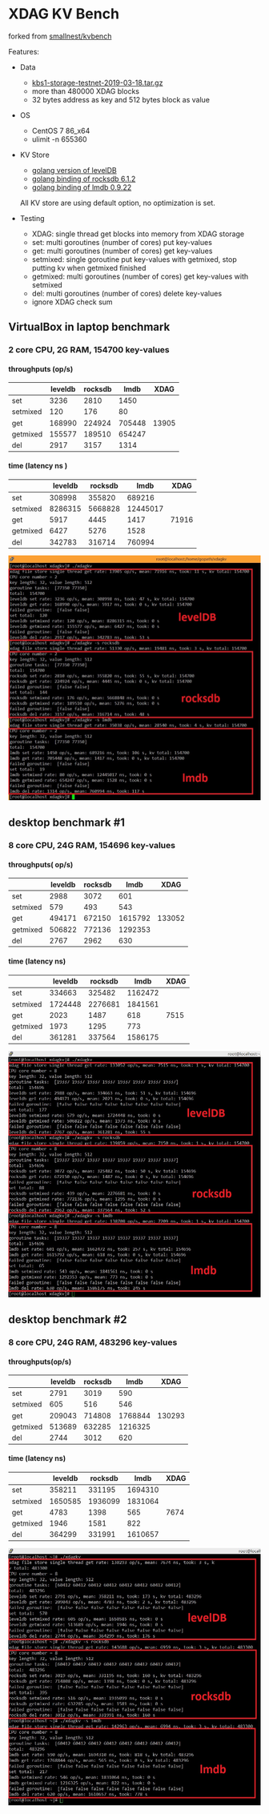 # XDAG KV Bench

forked from [smallnest/kvbench](https://github.com/smallnest/kvbench)

Features:

- Data
  - [kbs1-storage-testnet-2019-03-18.tar.gz](https://storage.xdagpool.com/files/testnet/legacy/kbs1-storage-testnet-2019-03-18.tar.gz)
  - more than 480000 XDAG blocks
  - 32 bytes address as key and 512 bytes block as value
- OS
  - CentOS 7 86_x64
  - ulimit -n 655360

- KV Store  
  - [golang version of levelDB](https://github.com/syndtr/goleveldb)
  - [golang binding of rocksdb 6.1.2](https://github.com/tecbot/gorocksdb)
  - [golang binding of lmdb 0.9.22](https://github.com/bmatsuo/lmdb-go)

  All KV store are using default option, no optimization is set.

- Testing
  - XDAG: single thread get blocks into memory from XDAG storage
  - set: multi goroutines (number of cores) put key-values
  - get: multi goroutines (number of cores) get key-values
  - setmixed: single goroutine put key-values with getmixed, stop putting kv when getmixed finished
  - getmixed: multi goroutines (number of cores) get key-values with setmixed
  - del: multi goroutines (number of cores) delete key-values
  - ignore XDAG check sum

## VirtualBox in laptop benchmark

### 2 core CPU, 2G RAM, 154700 key-values

#### throughputs (op/s)

|          | leveldb | rocksdb | lmdb    | XDAG    |
| -------- | ------- | ------- | ------- | ------- |
| set      | 3236    | 2810    | 1450    |         |
| setmixed | 120     | 176     | 80      |         |
| get      | 168990  | 224924  | 705448  | 13905   |
| getmixed | 155577  | 189510  | 654247  |         |
| del      | 2917    | 3157    | 1314    |         |

#### time (latency ns )

|          | leveldb | rocksdb | lmdb    | XDAG    |
| -------- | ------- | ------- | ------- | ------- |
| set      | 308998  | 355820  | 689216  |         |
| setmixed | 8286315 | 5668828 | 12445017|         |
| get      | 5917    | 4445    | 1417    | 71916   |
| getmixed | 6427    | 5276    | 1528    |         |
| del      | 342783  | 316714  | 760994  |         |

![snapshot of virtualbox test](./virtualbox.jpg)

## desktop benchmark #1

### 8 core CPU, 24G RAM, 154696 key-values

#### throughputs( op/s)

|          | leveldb | rocksdb | lmdb    | XDAG    |
| -------- | ------- | ------- | ------- | ------- |
| set      | 2988    | 3072    | 601     |         |
| setmixed | 579     | 493     | 543     |         |
| get      | 494171  | 672150  | 1615792 | 133052  |
| getmixed | 506822  | 772136  | 1292353 |         |
| del      | 2767    | 2962    | 630     |         |

#### time (latency  ns)

|          | leveldb | rocksdb | lmdb    | XDAG    |
| -------- | ------- | ------- | ------- | ------- |
| set      | 334663  | 325482  | 1162472 |         |
| setmixed | 1724448 | 2276681 | 1841561 |         |
| get      | 2023    | 1487    | 618     | 7515    |
| getmixed | 1973    | 1295    | 773     |         |
| del      | 361281  | 337564  | 1586175 |         |

![snapshot of desktop #1 test](./desktop-1.jpg)

## desktop benchmark #2

### 8 core CPU, 24G RAM, 483296 key-values

#### throughputs(op/s)

|          | leveldb | rocksdb | lmdb    | XDAG    |
| -------- | ------- | ------- | ------- | ------- |
| set      | 2791    | 3019    | 590     |         |
| setmixed | 605     | 516     | 546     |         |
| get      | 209043  | 714808  | 1768844 | 130293  |
| getmixed | 513689  | 632285  | 1216325 |         |
| del      | 2744    | 3012    | 620     |         |

#### time (latency ns)

|          | leveldb | rocksdb | lmdb    | XDAG    |
| -------- | ------- | ------- | ------- | ------- |
| set      | 358211  | 331195  | 1694310 |         |
| setmixed | 1650585 | 1936099 | 1831064 |         |
| get      | 4783    | 1398    | 565     | 7674    |
| getmixed | 1946    | 1581    | 822     |         |
| del      | 364299  | 331991  | 1610657 |         |

![snapshot of desktop #2 test](./desktop-2.jpg)
